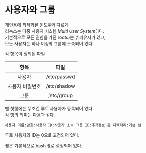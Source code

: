 # 사용자와 그룹
개인용에 최적화된 윈도우와 다르게  
리눅스는 다중 사용자 시스템 *Multi User System*이다.  
기본적으로 모든 권한을 가진 root라는 슈퍼유저가 있고,  
모든 사용자는 하나 이상의 그룹에 소속되어 있다.  

각 항목이 정의된 파일

|항목|파일|
|:--:|:--:|
|사용자|/etc/passwd |
|사용자 비밀번호|/etc/shadow|
|그룹|/etc/group|

맨 첫행에는 무조건 루트 사용자가 등록되어 있다.  
각 행의 의미는 다음과 같다.
```
사용자 이름:암호:사용자 ID:사용자 소속 그룹 ID:추가정보:홈 디렉터리:기본 셀
```
루트 사용자의 ID는 0으로 고정되어 있다.

쉘은 기본적으로 bash 쉘로 설정되어 있다.

